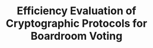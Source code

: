 ---
title: "Efficiency Evaluation of Cryptographic Protocols for Boardroom Voting"
collection: publications
permalink: /publications/2015-06-Efficiency-Evaluation-of-Cryptographic-Protocols-for-Boardroom-Voting
venue: 'Efficiency Evaluation of Cryptographic Protocols for Boardroom Voting'
paperurl: 'https://eprint.iacr.org/2015/558'
citation: ' Oksana Kulyk,  Stephan Neumann,  <b>Jurlind Budurushi</b>,  Melanie Volkamer,  Rolf Haenni,  Reto Koenig,  Philemon Bergen, &quot;Efficiency Evaluation of Cryptographic Protocols for Boardroom Voting.&quot; Efficiency Evaluation of Cryptographic Protocols for Boardroom Voting'
---
